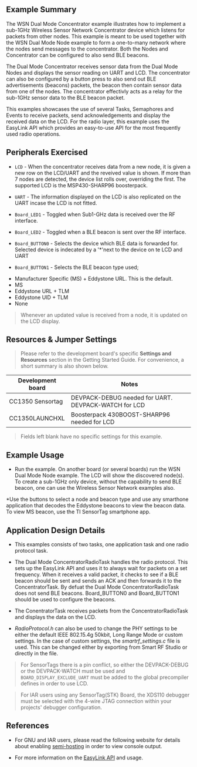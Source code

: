 ## Example Summary

The WSN Dual Mode Concentrator example illustrates how to implement a sub-1GHz Wireless Sensor Network Concentrator device which listens for packets from other nodes. This example is meant to be used together with the WSN Dual Mode Node example to form a one-to-many network where the nodes send messages to the concentrator. Both the Nodes and Concentrator can be configured to also send BLE beacons.

The Dual Mode Concentrator receives sensor data from the Dual Mode Nodes and displays the sensor reading on UART and LCD. The concentrator can also be configured by a button press to also send out BLE advertisements (beacons) packets, the beacon then contain sensor data from one of the nodes. The concentrator effectivly acts as a relay for the sub-1GHz sensor data to the BLE beacon packet.

This examples showcases the use of several Tasks, Semaphores and Events to
receive packets, send acknowledgements and display the received data on the
LCD. For the radio layer, this example uses the EasyLink API which provides
an easy-to-use API for the most frequently used radio operations.

## Peripherals Exercised

* `LCD` - When the concentrator receives data from a new node, it is given a new
row on the LCD/UART and the reveived value is shown. If more than 7 nodes are detected, the device list rolls over, overriding the first. The supported LCD is the MSP430-SHARP96 boosterpack.

* `UART` - The information displayed on the LCD is also replicated on the UART
incase the LCD is not fitted.

* `Board_LED1` - Toggled when Sub1-GHz data is received over the RF interface.

* `Board_LED2` - Toggled when a BLE beacon is sent over the RF interface.

* `Board_BUTTON0` - Selects the device which BLE data is forwarded for.
Selected device is indecated by a '*'next to the device on te LCD and UART

* `Board_BUTTON1` - Selects the BLE beacon type used;

 - Manufacturer Specific (MS) + Eddystone URL. This is the default.
 - MS
 - Eddystone URL + TLM
 - Eddystone UID + TLM
 - None


> Whenever an updated value is received from a node, it is updated on
the LCD display.

## Resources & Jumper Settings

> Please refer to the development board's specific __Settings and Resources__
section in the Getting Started Guide. For convenience, a short summary is also
shown below.

| Development board | Notes                                                  |
| ----------------- | ------                                                 |
| CC1350 Sensortag  | DEVPACK-DEBUG needed for UART. DEVPACK-WATCH for LCD   |
| CC1350LAUNCHXL    | Boosterpack 430BOOST-SHARP96 needed for LCD            |

> Fields left blank have no specific settings for this example.

## Example Usage

* Run the example. On another board (or several boards) run the
WSN Dual Mode Node example. The LCD will show the discovered node(s). To create a sub-1GHz only device, without the capability to send BLE beacon, one can use the Wireless Sensor Network examples also.

*Use the buttons to select a node and beacon type and use any smarthone
application that decodes the Eddystone beacons to view the beacon data. To view MS beacon, use the TI SensorTag smartphone app.

## Application Design Details

* This examples consists of two tasks, one application task and one radio
protocol task.

* The Dual Mode ConcentratorRadioTask handles the radio protocol. This sets
up the EasyLink API and uses it to always wait for packets on a set
frequency. When it receives a valid packet, it checks to see if a BLE
beacon should be sent and sends an ACK and then forwards it to the
ConcentratorTask. By defuat the Dual Mode ConcentratorRadioTask does not send
BLE beacons. Board_BUTTON0 and Board_BUTTON1 should be used to configure the
beacons.

* The ConentratorTask receives packets from the ConcentratorRadioTask and
displays the data on the LCD.

* *RadioProtocol.h* can also be used to change the
PHY settings to be either the default IEEE 802.15.4g 50kbit,
Long Range Mode or custom settings. In the case of custom settings,
the *smartrf_settings.c* file is used. This can be changed either
by exporting from Smart RF Studio or directly in the file.

> For SensorTags there is a pin conflict, so either the DEVPACK-DEBUG or the DEVPACK-WATCH must be used
and `BOARD_DISPLAY_EXCLUDE_UART` must be added to the global precompiler defines in order to use LCD.

> For IAR users using any SensorTag(STK) Board, the XDS110 debugger must be
selected with the 4-wire JTAG connection within your projects' debugger
configuration.

## References
* For GNU and IAR users, please read the following website for details
  about enabling [semi-hosting](http://processors.wiki.ti.com/index.php/TI-RTOS_Examples_SemiHosting)
  in order to view console output.

* For more information on the [EasyLink API](http://processors.wiki.ti.com/index.php/SimpleLink-EasyLink) and usage.